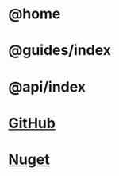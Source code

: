 # @home

# @guides/index

# @api/index

# [GitHub](https://github.com/BlazorFocused/Http)

# [Nuget](https://www.nuget.org/packages/BlazorFocused.Http.Client)
